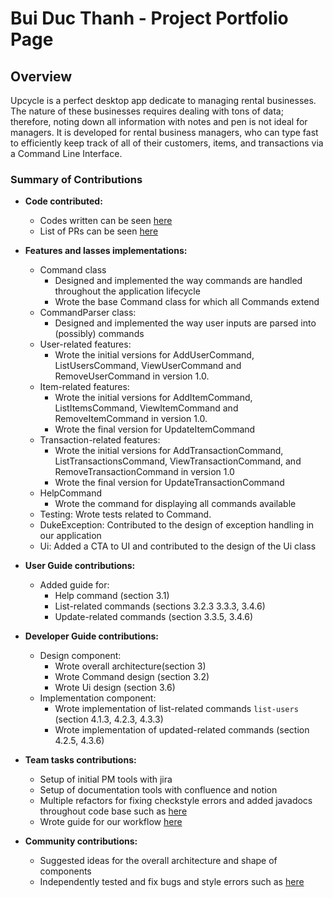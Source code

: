 # Bui Duc Thanh - Project Portfolio Page

## Overview

Upcycle is a perfect desktop app dedicate to managing rental businesses. The nature of these businesses
requires dealing with tons of data; therefore, noting down all information with notes and pen is not ideal for managers.
It is developed for rental business managers, who can type fast to efficiently keep track of all of their customers, items,
and transactions via a Command Line Interface.

### Summary of Contributions

- **Code contributed:**

  - Codes written can be seen [here](https://nus-cs2113-ay2223s1.github.io/tp-dashboard/?search=winston&sort=groupTitle&sortWithin=title&timeframe=commit&mergegroup=&groupSelect=groupByAuthors&breakdown=true&checkedFileTypes=docs~functional-code~test-code~other&since=2022-09-16&tabOpen=true&tabType=zoom&zFR=false&zA=winston-lim&zR=AY2223S1-CS2113-W12-1%2Ftp%5Bmaster%5D&zACS=228.5&zS=2022-09-16&zFS=winston&zU=2022-11-01&zMG=false&zFTF=commit&zFGS=groupByAuthors)
  - List of PRs can be seen [here](https://github.com/AY2223S1-CS2113-W12-1/tp/pulls?q=is%3Aclose+is%3Apr+author%3Awinston-lim)

- **Features and lasses implementations:**
  - Command class
    - Designed and implemented the way commands are handled throughout the application lifecycle
    - Wrote the base Command class for which all Commands extend
  - CommandParser class:
    - Designed and implemented the way user inputs are parsed into (possibly) commands
  - User-related features:
    - Wrote the initial versions for AddUserCommand, ListUsersCommand, ViewUserCommand and RemoveUserCommand in version 1.0.
  - Item-related features:
    - Wrote the initial versions for AddItemCommand, ListItemsCommand, ViewItemCommand and RemoveItemCommand in version 1.0.
    - Wrote the final version for UpdateItemCommand
  - Transaction-related features:
    - Wrote the initial versions for AddTransactionCommand, ListTransactionsCommand, ViewTransactionCommand, and RemoveTransactionCommand in version 1.0
    - Wrote the final version for UpdateTransactionCommand
  - HelpCommand
    - Wrote the command for displaying all commands available
  - Testing: Wrote tests related to Command.
  - DukeException: Contributed to the design of exception handling in our application
  - Ui: Added a CTA to UI and contributed to the design of the Ui class
- **User Guide contributions:**
  - Added guide for:
    - Help command (section 3.1)
    - List-related commands (sections 3.2.3 3.3.3, 3.4.6)
    - Update-related commands (section 3.3.5, 3.4.6)
- **Developer Guide contributions:**
  - Design component:
    - Wrote overall architecture(section 3)
    - Wrote Command design (section 3.2)
    - Wrote Ui design (section 3.6)
  - Implementation component:
    - Wrote implementation of list-related commands `list-users` (section 4.1.3, 4.2.3, 4.3.3)
    - Wrote implementation of updated-related commands (section 4.2.5, 4.3.6)
- **Team tasks contributions:**
  - Setup of initial PM tools with jira
  - Setup of documentation tools with confluence and notion
  - Multiple refactors for fixing checkstyle errors and added javadocs throughout code base such as [here](https://github.com/AY2223S1-CS2113-W12-1/tp/pull/221)
  - Wrote guide for our workflow [here](https://github.com/AY2223S1-CS2113-W12-1/tp/issues/50#issuecomment-1279933711)
- **Community contributions:**
  - Suggested ideas for the overall architecture and shape of components
  - Independently tested and fix bugs and style errors such as [here](https://github.com/AY2223S1-CS2113-W12-1/tp/pull/114)
